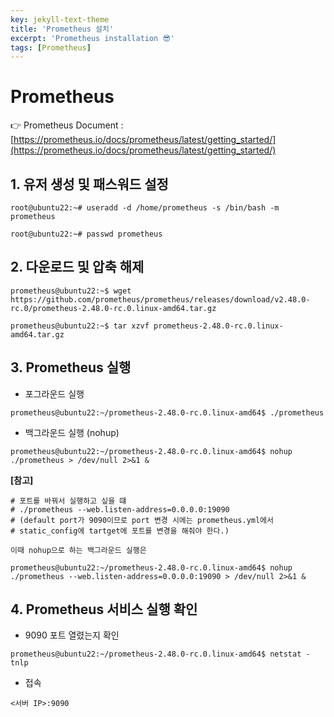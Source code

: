 ```yaml
---
key: jekyll-text-theme
title: 'Prometheus 설치'
excerpt: 'Prometheus installation 😎'
tags: [Prometheus]
---
```


# Prometheus



👉 Prometheus Document : [https://prometheus.io/docs/prometheus/latest/getting_started/](https://prometheus.io/docs/prometheus/latest/getting_started/)




## 1. 유저 생성 및 패스워드 설정

```
root@ubuntu22:~# useradd -d /home/prometheus -s /bin/bash -m prometheus  

root@ubuntu22:~# passwd prometheus
```

## 2. 다운로드 및 압축 해제

```
prometheus@ubuntu22:~$ wget https://github.com/prometheus/prometheus/releases/download/v2.48.0-rc.0/prometheus-2.48.0-rc.0.linux-amd64.tar.gz  

prometheus@ubuntu22:~$ tar xzvf prometheus-2.48.0-rc.0.linux-amd64.tar.gz
```

## 3. Prometheus 실행

* 포그라운드 실행

```
prometheus@ubuntu22:~/prometheus-2.48.0-rc.0.linux-amd64$ ./prometheus  
```

* 백그라운드 실행 (nohup)

```
prometheus@ubuntu22:~/prometheus-2.48.0-rc.0.linux-amd64$ nohup ./prometheus > /dev/null 2>&1 &
```

**[참고]**

```
# 포트를 바꿔서 실행하고 싶을 떄
# ./prometheus --web.listen-address=0.0.0.0:19090
# (default port가 9090이므로 port 변경 시에는 prometheus.yml에서
# static_config에 tartget에 포트를 변경을 해줘야 한다.)

이때 nohup으로 하는 백그라운드 실행은

prometheus@ubuntu22:~/prometheus-2.48.0-rc.0.linux-amd64$ nohup ./prometheus --web.listen-address=0.0.0.0:19090 > /dev/null 2>&1 &
```

## 4. Prometheus 서비스 실행 확인

* 9090 포트 열렸는지 확인

```
prometheus@ubuntu22:~/prometheus-2.48.0-rc.0.linux-amd64$ netstat -tnlp
```

* 접속 

```
<서버 IP>:9090
```
